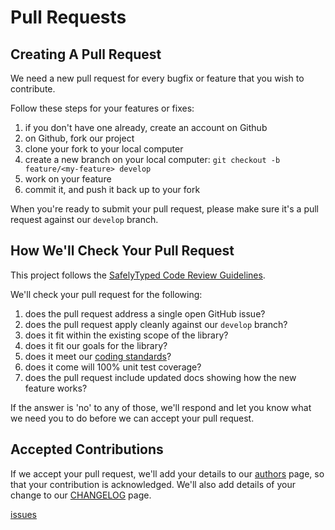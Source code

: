 # Pull Requests

## Creating A Pull Request

We need a new pull request for every bugfix or feature that you wish to contribute.

Follow these steps for your features or fixes:

1. if you don't have one already, create an account on Github
2. on Github, fork our project
3. clone your fork to your local computer
4. create a new branch on your local computer: `git checkout -b feature/<my-feature> develop`
5. work on your feature
6. commit it, and push it back up to your fork

When you're ready to submit your pull request, please make sure it's a pull request against our `develop` branch.

## How We'll Check Your Pull Request

This project follows the [SafelyTyped Code Review Guidelines][code-review-guidelines].

We'll check your pull request for the following:

1. does the pull request address a single open GitHub issue?
2. does the pull request apply cleanly against our `develop` branch?
3. does it fit within the existing scope of the library?
4. does it fit our goals for the library?
5. does it meet our [coding standards][coding-standards]?
6. does it come will 100% unit test coverage?
7. does the pull request include updated docs showing how the new feature works?

If the answer is 'no' to any of those, we'll respond and let you know what we need you to do before we can accept your pull request.

## Accepted Contributions

If we accept your pull request, we'll add your details to our [authors](AUTHORS.md) page, so that your contribution is acknowledged. We'll also add details of your change to our [CHANGELOG](CHANGELOG.md) page.

[code-review-guidelines]: https://github.com/SafelyTyped/ts-coding-standards/blob/master/CODE-REVIEW-GUIDELINES.md
[coding-standards]: https://github.com/SafelyTyped/ts-coding-standards
[issues](https://github.com/SafelyTyped/ts-node-pathapi/issues)
